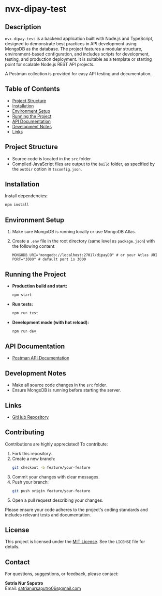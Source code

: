 # nvx-dipay-test

## Description

`nvx-dipay-test` is a backend application built with Node.js and TypeScript, designed to demonstrate best practices in
API development using MongoDB as the database. The project features a modular structure, environment-based
configuration, and includes scripts for development, testing, and production deployment. It is suitable as a template or
starting point for scalable Node.js REST API projects.

A Postman collection is provided for easy API testing and documentation.

## Table of Contents

- [Project Structure](#project-structure)
- [Installation](#installation)
- [Environment Setup](#environment-setup)
- [Running the Project](#running-the-project)
- [API Documentation](#api-documentation)
- [Development Notes](#development-notes)
- [Links](#links)

## Project Structure

- Source code is located in the `src` folder.
- Compiled JavaScript files are output to the `build` folder, as specified by the `outDir` option in `tsconfig.json`.

## Installation

Install dependencies:

```bash
npm install
```

## Environment Setup

1. Make sure MongoDB is running locally or use MongoDB Atlas.
2. Create a `.env` file in the root directory (same level as `package.json`) with the following content:

    ```
    MONGODB_URI="mongodb://localhost:27017/dipayDB" # or your Atlas URI
    PORT="3000" # default port is 3000
    ```

## Running the Project

- **Production build and start:**
  ```bash
  npm start
  ```
- **Run tests:**
  ```bash
  npm run test
  ```
- **Development mode (with hot reload):**
  ```bash
  npm run dev
  ```

## API Documentation

- [Postman API Documentation](https://documenter.getpostman.com/view/3535934/2s93eVXZRu#5c8a7407-f5f0-4407-a839-245cb78c0fe9)

## Development Notes

- Make all source code changes in the `src` folder.
- Ensure MongoDB is running before starting the server.

## Links

- [GitHub Repository](https://github.com/Jkenyut/test_Dipay)

## Contributing

Contributions are highly appreciated! To contribute:

1. Fork this repository.
2. Create a new branch:
   ```bash
   git checkout -b feature/your-feature
   ```
3. Commit your changes with clear messages.
4. Push your branch:
   ```bash
   git push origin feature/your-feature
   ```
5. Open a pull request describing your changes.

Please ensure your code adheres to the project's coding standards and includes relevant tests and documentation.

## License

This project is licensed under the [MIT License](https://opensource.org/license/mit). See the `LICENSE` file for
details.

## Contact

For questions, suggestions, or feedback, please contact:

**Satria Nur Saputro**  
Email: [satrianursaputro06@gmail.com](mailto:satrianursaputro06@gmail.com)
